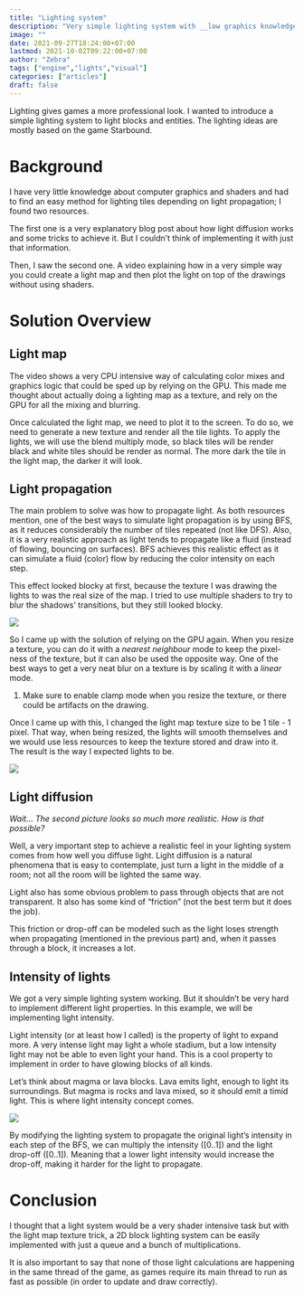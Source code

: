```yaml
---
title: "Lighting system" 
description: "Very simple lighting system with __low graphics knowledge__ to give **zworld** a more interesting look."
image: ""
date: 2021-09-27T18:24:00+07:00
lastmod: 2021-10-02T09:22:00+07:00
author: "Zebra"
tags: ["engine","lights","visual"]
categories: ["articles"]
draft: false
---
```


Lighting gives games a more professional look. I wanted to introduce a simple lighting system to light blocks and entities. The lighting ideas are mostly based on the game Starbound.

# Background
I have very little knowledge about computer graphics and shaders and had to find an easy method for lighting tiles depending on light propagation; I found two resources.

The first one is a very explanatory blog post about how light diffusion works and some tricks to achieve it. But I couldn’t think of implementing it with just that information.

Then, I saw the second one. A video explaining how in a very simple way you could create a light map and then plot the light on top of the drawings without using shaders.

# Solution Overview
## Light map
The video shows a very CPU intensive way of calculating color mixes and graphics logic that could be sped up by relying on the GPU. This made me thought about actually doing a lighting map as a texture, and rely on the GPU for all the mixing and blurring.

Once calculated the light map, we need to plot it to the screen. To do so, we need to generate a new texture and render all the tile lights. To apply the lights, we will use the blend multiply mode, so black tiles will be render black and white tiles should be render as normal. The more dark the tile in the light map, the darker it will look.

## Light propagation
The main problem to solve was how to propagate light. As both resources mention, one of the best ways to simulate light propagation is by using BFS, as it reduces considerably the number of tiles repeated (not like DFS). Also, it is a very realistic approach as light tends to propagate like a fluid (instead of flowing, bouncing on surfaces). BFS achieves this realistic effect as it can simulate a fluid (color) flow by reducing the color intensity on each step.

This effect looked blocky at first, because the texture I was drawing the lights to was the real size of the map. I tried to use multiple shaders to try to blur the shadows’ transitions, but they still looked blocky.

![](/images/posts/41092085-B07E-4853-875C-ABCAF04B08C7.png)

So I came up with the solution of relying on the GPU again. When you resize a texture, you can do it with a *nearest neighbour* mode to keep the pixel-ness of the texture, but it can also be used the opposite way. One of the best ways to get a very neat blur on a texture is by scaling it with a *linear* mode. 

1. Make sure to enable clamp mode when you resize the texture, or there could be artifacts on the drawing.

Once I came up with this, I changed the light map texture size to be 1 tile - 1 pixel. That way, when being resized, the lights will smooth themselves and we would use less resources to keep the texture stored and draw into it. The result is the way I expected lights to be.

![](/images/posts/6ECF2468-F1CC-4C59-B9E6-0651CBE0D2F6.png)

## Light diffusion
*Wait… The second picture looks so much more realistic. How is that possible?*

Well, a very important step to achieve a realistic feel in your lighting system comes from how well you diffuse light. Light diffusion is a natural phenomena that is easy to contemplate, just turn a light in the middle of a room; not all the room will be lighted the same way.

Light also has some obvious problem to pass through objects that are not transparent. It also has some kind of “friction” (not the best term but it does the job).

This friction or drop-off can be modeled such as the light loses strength when propagating (mentioned in the previous part) and, when it passes through a block, it increases a lot.

## Intensity of lights
We got a very simple lighting system working. But it shouldn’t be very hard to implement different light properties. In this example, we will be implementing light intensity.

Light intensity (or at least how I called) is the property of light to expand more. A very intense light may light a whole stadium, but a low intensity light may not be able to even light your hand. This is a cool property to implement in order to have glowing blocks of all kinds.



Let’s think about magma or lava blocks. Lava emits light, enough to light its surroundings. But magma is rocks and lava mixed, so it should emit a timid light. This is where light intensity concept comes.

![](/images/posts/7766C097-C986-4FCC-B306-24D2F5F89181.png)

By modifying the lighting system to propagate the original light’s intensity in each step of the BFS, we can multiply the intensity ([0..1]) and the light drop-off ([0..1]). Meaning that a lower light intensity would increase the drop-off, making it harder for the light to propagate.

# Conclusion
I thought that a light system would be a very shader intensive task but with the light map texture trick, a 2D block lighting system can be easily implemented with just a queue and a bunch of multiplications.

It is also important to say that none of those light calculations are happening in the same thread of the game, as games require its main thread to run as fast as possible (in order to update and draw correctly).

